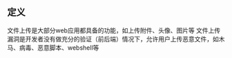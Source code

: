 ## 定义
文件上传是大部分web应用都具备的功能，如上传附件、头像、图片等
文件上传漏洞是开发者没有做充分的验证（前后端）情况下，允许用户上传恶意文件，如木马、病毒、恶意脚本、webshell等

